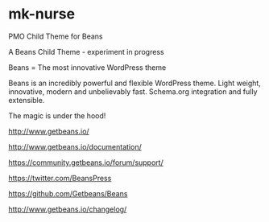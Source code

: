 # mk-nurse
PMO Child Theme for Beans

A Beans Child Theme - experiment in progress

Beans = The most innovative WordPress theme

Beans is an incredibly powerful and flexible WordPress theme.
Light weight, innovative, modern and unbelievably fast. 
Schema.org integration and fully extensible.

The magic is under the hood!

http://www.getbeans.io/

http://www.getbeans.io/documentation/

https://community.getbeans.io/forum/support/

https://twitter.com/BeansPress

https://github.com/Getbeans/Beans

http://www.getbeans.io/changelog/